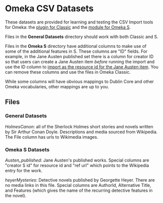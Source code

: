 Omeka CSV Datasets
===========

These datasets are provided for learning and testing the CSV Import tools for Omeka: the [plugin for Classic](https://omeka.org/classic/plugins/CsvImport/) and the [module for Omeka S](https://omeka.org/s/modules/CSVImport/).

Files in the **General Datasets** directory should work with both Classic and S.

Files in the **Omeka S** directory have additional columns to make use of some of the additional features in S. These columns are "ID" fields. For example, in the Jane Austen published set there is a column for creator ID so that users can create a Jane Austen item *before* running the import and use the ID column to [import as the resource id for the Jane Austen item](https://omeka.org/s/docs/user-manual/modules/csvimport/#column-options). You can remove these columns and use the files in Omeka Classic.

While some columns will have obvious mappings to Dublin Core and other Omeka vocabularies, other mappings are up to you.

## Files

### General Datasets

*HolmesCanon*: all of the Sherlock Holmes short stories and novels written by Sir Arthur Conan Doyle. Descriptions and media sourced from Wikipedia. The File column has urls to Wikimedia images.

### Omeka S Datasets

*Austen_published:* Jane Austen's published works. Special columns are "creator S id" for resource id and "ref url" which points to the Wikipedia entry for the work.

*heyerMysteries*: Detective novels published by Georgette Heyer. There are no media links in this file. Special columns are AuthorId, Alternative Title, and Features (which gives the name of the recurring detective features in the novel).